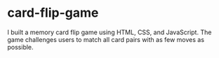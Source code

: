 # card-flip-game
I built a memory card flip game using HTML, CSS, and JavaScript. The game challenges users to match all card pairs with as few moves as possible.
